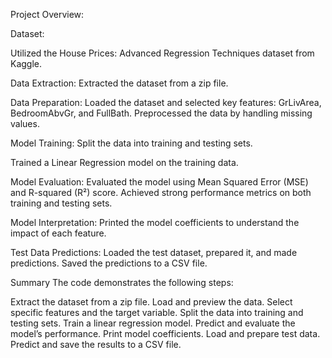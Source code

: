 Project Overview:


Dataset:



Utilized the House Prices:
Advanced Regression Techniques dataset from Kaggle.

Data Extraction:
Extracted the dataset from a zip file.

Data Preparation:
Loaded the dataset and selected key features: GrLivArea, BedroomAbvGr, and FullBath.
Preprocessed the data by handling missing values.

Model Training:
Split the data into training and testing sets.

Trained a Linear Regression model on the training data.

Model Evaluation:
Evaluated the model using Mean Squared Error (MSE) and R-squared (R²) score.
Achieved strong performance metrics on both training and testing sets.

Model Interpretation:
Printed the model coefficients to understand the impact of each feature.

Test Data Predictions:
Loaded the test dataset, prepared it, and made predictions.
Saved the predictions to a CSV file.


Summary
The code demonstrates the following steps:

Extract the dataset from a zip file.
Load and preview the data.
Select specific features and the target variable.
Split the data into training and testing sets.
Train a linear regression model.
Predict and evaluate the model’s performance.
Print model coefficients.
Load and prepare test data.
Predict and save the results to a CSV file.
